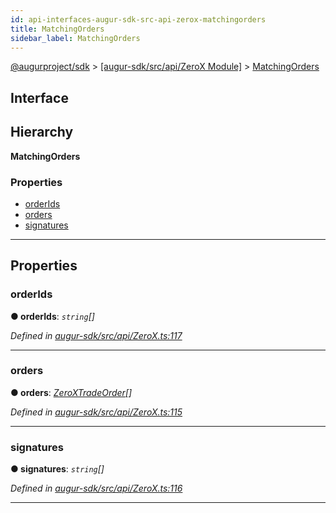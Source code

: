 ```yaml
---
id: api-interfaces-augur-sdk-src-api-zerox-matchingorders
title: MatchingOrders
sidebar_label: MatchingOrders
---
```


[@augurproject/sdk](api-readme.md) > [[augur-sdk/src/api/ZeroX Module]](api-modules-augur-sdk-src-api-zerox-module.md) > [MatchingOrders](api-interfaces-augur-sdk-src-api-zerox-matchingorders.md)

## Interface

## Hierarchy

**MatchingOrders**

### Properties

* [orderIds](api-interfaces-augur-sdk-src-api-zerox-matchingorders.md#orderids)
* [orders](api-interfaces-augur-sdk-src-api-zerox-matchingorders.md#orders)
* [signatures](api-interfaces-augur-sdk-src-api-zerox-matchingorders.md#signatures)

---

## Properties

<a id="orderids"></a>

###  orderIds

**● orderIds**: *`string`[]*

*Defined in [augur-sdk/src/api/ZeroX.ts:117](https://github.com/AugurProject/augur/blob/3727cd4ec9/packages/augur-sdk/src/api/ZeroX.ts#L117)*

___
<a id="orders"></a>

###  orders

**● orders**: *[ZeroXTradeOrder](api-interfaces-augur-sdk-src-api-zerox-zeroxtradeorder.md)[]*

*Defined in [augur-sdk/src/api/ZeroX.ts:115](https://github.com/AugurProject/augur/blob/3727cd4ec9/packages/augur-sdk/src/api/ZeroX.ts#L115)*

___
<a id="signatures"></a>

###  signatures

**● signatures**: *`string`[]*

*Defined in [augur-sdk/src/api/ZeroX.ts:116](https://github.com/AugurProject/augur/blob/3727cd4ec9/packages/augur-sdk/src/api/ZeroX.ts#L116)*

___

